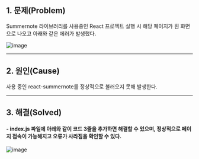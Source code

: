 ## 1. 문제(Problem)

Summernote 라이브러리를 사용중인 React 프로젝트 실행 시 해당 페이지가 흰 화면으로 나오고 아래와 같은 에러가 발생했다.

![image](https://user-images.githubusercontent.com/54324782/145125924-74529fca-77d5-44ac-a663-0ec3113d3a78.png)


  

------------------


## 2. 원인(Cause)

사용 중인 react-summernote를 정상적으로 불러오지 못해 발생한다.


------------------


## 3. 해결(Solved)

####   - index.js 파일에 아래와 같이 코드 3줄을 추가하면 해결할 수 있으며, 정상적으로 페이지 접속이 가능해지고 오류가 사라짐을 확인할 수 있다.

![image](https://user-images.githubusercontent.com/54324782/145125988-d080a2ef-d8a1-40eb-a764-ad60f3318fc8.png)


